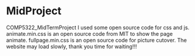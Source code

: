 # MidProject
COMP5322_MidTermProject
I used some open source code for css and js. animate.min.css is an open source code from MIT to show the page animate. fullpage.min.css is an open source code for picture cutover.
The website may load slowly, thank you time for waiting!!!
